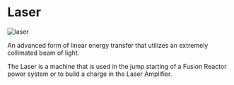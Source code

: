 # Laser
![laser](item:mekanism:laser)

An advanced form of linear energy transfer that utilizes an extremely collimated beam of light.

The Laser is a machine that is used in the jump starting of a Fusion Reactor power system or to build a charge in the Laser Amplifier.
